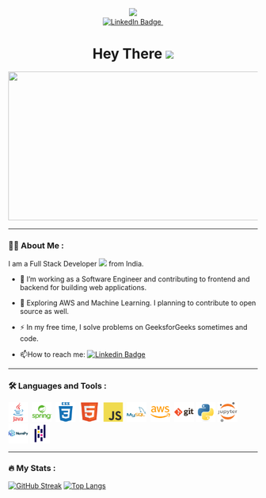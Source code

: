 <!-- ### Hi there 👋 -->
<!-- HEADER -->
<div id="header" align="center">
  <img src="https://media.giphy.com/media/v1.Y2lkPTc5MGI3NjExa3k1MXQ4MXpyd2Mwam5qb2RpZ3hrdnBqbzM0bXhqejlrYmN1NWJ2YSZlcD12MV9pbnRlcm5hbF9naWZfYnlfaWQmY3Q9cw/M9gbBd9nbDrOTu1Mqx/giphy.gif" width="100"/>
</div>

<!-- BADGES -->
<div id="badges" align="center">
  <a href="https://www.linkedin.com/in/vinita-p-6951ab191/">
    <img src="https://img.shields.io/badge/LinkedIn-blue?style=for-the-badge&logo=linkedin&logoColor=white" alt="LinkedIn Badge"/>
  </a>
  <img src="https://komarev.com/ghpvc/?username=Dis-ease-20&style=flat-square&color=blue" alt=""/>
</div>

<!-- Hello Text -->
<div id="hello" align="center">
  <h1>
    Hey There
    <img src="https://media.giphy.com/media/v1.Y2lkPTc5MGI3NjExZWR6aTVwNHUxMWIwbmtsbmEzc2hiNWNuNDloNDRnYjM3M2p1Z3ZteCZlcD12MV9pbnRlcm5hbF9naWZfYnlfaWQmY3Q9cw/hvRJCLFzcasrR4ia7z/giphy.gif" width="30px"/>
  </h1>
</div>

<!-- IMAGE -->
<div align="center">
  <img src="https://media.giphy.com/media/dWesBcTLavkZuG35MI/giphy.gif" width="1100" height="300"/>
</div>



<!-- ABOUT ME -->

---

### :woman_technologist: About Me :
I am a Full Stack Developer <img src="https://media.giphy.com/media/WUlplcMpOCEmTGBtBW/giphy.gif" width="30"> from India.
- :telescope: I’m working as a Software Engineer and contributing to frontend and backend for building web applications.

- :seedling: Exploring AWS and Machine Learning. I planning to contribute to open source as well.

- :zap: In my free time, I solve problems on GeeksforGeeks sometimes and code.

- :mailbox:How to reach me: [![Linkedin Badge](https://img.shields.io/badge/-kakbar-blue?style=flat&logo=Linkedin&logoColor=white)](https://www.linkedin.com/in/vinita-p-6951ab191/)


---

### :hammer_and_wrench: Languages and Tools :
<div>
  <img src="https://github.com/devicons/devicon/blob/master/icons/java/java-original-wordmark.svg" title="Java" alt="Java" width="40" height="40"/>&nbsp;
  <img src="https://github.com/devicons/devicon/blob/master/icons/spring/spring-original-wordmark.svg" title="Spring" alt="Spring" width="40" height="40"/>&nbsp;
  <img src="https://github.com/devicons/devicon/blob/master/icons/css3/css3-plain-wordmark.svg"  title="CSS3" alt="CSS" width="40" height="40"/>&nbsp;
  <img src="https://github.com/devicons/devicon/blob/master/icons/html5/html5-original.svg" title="HTML5" alt="HTML" width="40" height="40"/>&nbsp;
  <img src="https://github.com/devicons/devicon/blob/master/icons/javascript/javascript-original.svg" title="JavaScript" alt="JavaScript" width="40" height="40"/>&nbsp;
  <img src="https://github.com/devicons/devicon/blob/master/icons/mysql/mysql-original-wordmark.svg" title="MySQL"  alt="MySQL" width="40" height="40"/>&nbsp;
  <img src="https://github.com/devicons/devicon/blob/master/icons/amazonwebservices/amazonwebservices-plain-wordmark.svg" title="AWS" alt="AWS" width="40" height="40"/>&nbsp;
  <img src="https://github.com/devicons/devicon/blob/master/icons/git/git-original-wordmark.svg" title="Git" alt="Git" width="40" height="40"/>
  <img src="https://github.com/devicons/devicon/blob/master/icons/python/python-original.svg" title="Python" alt="Python" width="40" height="40"/>
  <img src="https://github.com/devicons/devicon/blob/master/icons/jupyter/jupyter-original-wordmark.svg" title="Jupyter" alt="Jupyter" width="40" height="40"/>
  <img src="https://github.com/devicons/devicon/blob/master/icons/numpy/numpy-original-wordmark.svg" title="Numpy" alt="Numpy" width="40" height="40"/>
  <img src="https://github.com/devicons/devicon/blob/master/icons/pandas/pandas-original.svg" title="Pandas" alt="Pandas" width="40" height="40"/>
</div>

---

### :fire: My Stats :

 <!--[![GitHub Streak](http://github-readme-streak-stats.herokuapp.com?user=Dis-ease-20&theme=dark&hide_border=true&hide_total_contributions=true&hide_current_streak=true&hide_longest_streak=true)](https://git.io/streak-stats) -->
 [![GitHub Streak](http://github-readme-streak-stats.herokuapp.com?user=Dis-ease-20&theme=dark&hide_border=true&type=png&hide_total_contributions=true&hide_current_streak=true&hide_longest_streak=true)](https://git.io/streak-stats)
[![Top Langs](https://github-readme-stats.vercel.app/api/top-langs/?username=Dis-ease-20&layout=compact&theme=vision-friendly-dark)](https://github.com/anuraghazra/github-readme-stats)

